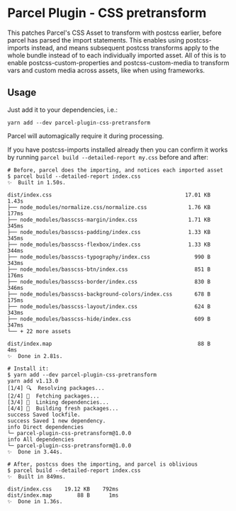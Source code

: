 # Parcel Plugin - CSS pretransform

This patches Parcel's CSS Asset to transform with postcss earlier, before
parcel has parsed the import statements. This enables using postcss-imports
instead, and means subsequent postcss transforms apply to the whole bundle
instead of to each individually imported asset. All of this is to enable
postcss-custom-properties and postcss-custom-media to transform vars and
custom media across assets, like when using frameworks.

## Usage

Just add it to your dependencies, i.e.:

```
yarn add --dev parcel-plugin-css-pretransform
```

Parcel will automagically require it during processing.

If you have postcss-imports installed already then you can confirm it works by
running `parcel build --detailed-report my.css` before and after:

```
# Before, parcel does the importing, and notices each imported asset
$ parcel build --detailed-report index.css
✨  Built in 1.50s.

dist/index.css                                          17.01 KB    1.43s
├── node_modules/normalize.css/normalize.css             1.76 KB    177ms
├── node_modules/basscss-margin/index.css                1.71 KB    345ms
├── node_modules/basscss-padding/index.css               1.33 KB    345ms
├── node_modules/basscss-flexbox/index.css               1.33 KB    344ms
├── node_modules/basscss-typography/index.css              990 B    343ms
├── node_modules/basscss-btn/index.css                     851 B    176ms
├── node_modules/basscss-border/index.css                  830 B    346ms
├── node_modules/basscss-background-colors/index.css       678 B    175ms
├── node_modules/basscss-layout/index.css                  624 B    343ms
├── node_modules/basscss-hide/index.css                    609 B    347ms
└── + 22 more assets

dist/index.map                                              88 B      4ms
✨  Done in 2.81s.

# Install it:
$ yarn add --dev parcel-plugin-css-pretransform
yarn add v1.13.0
[1/4] 🔍  Resolving packages...
[2/4] 🚚  Fetching packages...
[3/4] 🔗  Linking dependencies...
[4/4] 🔨  Building fresh packages...
success Saved lockfile.
success Saved 1 new dependency.
info Direct dependencies
└─ parcel-plugin-css-pretransform@1.0.0
info All dependencies
└─ parcel-plugin-css-pretransform@1.0.0
✨  Done in 3.44s.

# After, postcss does the importing, and parcel is oblivious
$ parcel build --detailed-report index.css
✨  Built in 849ms.

dist/index.css    19.12 KB    792ms
dist/index.map        88 B      1ms
✨  Done in 1.36s.
```
